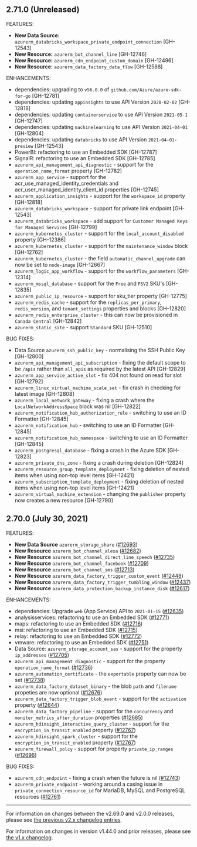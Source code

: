 ## 2.71.0 (Unreleased)

FEATURES:

* **New Data Source:** `azurerm_databricks_workspace_private_endpoint_connection` [GH-12543]
* **New Resource:** `azurerm_bot_channel_line` [GH-12746]
* **New Resource:** `azurerm_cdn_endpoint_custom_domain` [GH-12496]
* **New Resource:** `azurerm_data_factory_data_flow` [GH-12588]

ENHANCEMENTS:

* dependencies: upgrading to `v56.0.0` of `github.com/Azure/azure-sdk-for-go` [GH-12781]
* dependencies: updating `appinsights` to use API Version `2020-02-02` [GH-12818]
* dependencies: updating `containerservice` to use API Version `2021-05-1` [GH-12747]
* dependencies: updating `machinelearning` to use API Version `2021-04-01` [GH-12804]
* dependencies: updating `databricks` to use API Version `2021-04-01-preview` [GH-12543]
* PowerBI: refactoring to use an Embedded SDK [GH-12787]
* SignalR: refactoring to use an Embedded SDK [GH-12785]
* `azurerm_api_management_api_diagnostic` - support for the `operation_name_format` property [GH-12782]
* `azurerm_app_service` - support for the acr_use_managed_identity_credentials and acr_user_managed_identity_client_id properties [GH-12745]
* `azurerm_application_insights` - support for the `workspace_id` property [GH-12818]
* `azurerm_databricks_workspace` - support for private link endpoint [GH-12543]
* `azurerm_databricks_workspace` - add support for `Customer Managed Keys for Managed Services` [GH-12799]
* `azurerm_kubernetes_cluster` - support for the `local_account_disabled` property [GH-12386]
* `azurerm_kubernetes_cluster` - support for the `maintenance_window` block [GH-12762]
* `azurerm_kubernetes_cluster` - the field `automatic_channel_upgrade` can now be set to `node-image` [GH-12667]
* `azurerm_logic_app_workflow` - support for the `workflow_parameters` [GH-12314]
* `azurerm_mssql_database` - support for the `Free` and `FSV2` SKU's [GH-12835]
* `azurerm_public_ip_resource` - support for sku_tier property [GH-12775]
* `azurerm_redis_cache` - support for the `replicas_per_primary`, `redis_version`, and `tenant_settings` properties and blocks [GH-12820]
* `azurerm_redis_enterprise_cluster` - this can now be provisioned in `Canada Central` [GH-12842]
* `azurerm_static_site` - support `Standard` SKU [GH-12510]

BUG FIXES:

* Data Source `azurerm_ssh_public_key` - normalising the SSH Public Key [GH-12800]
* `azurerm_api_management_api_subscription` - fixing the default scope to be `/apis` rather than `all_apis` as required by the latest API [GH-12829]
* `azurerm_app_service_active_slot` - fix 404 not found on read for slot [GH-12792]
* `azurerm_linux_virtual_machine_scale_set` - fix crash in checking for latest image [GH-12808]
* `azurerm_local_network_gateway` - fixing a crash where the `LocalNetworkAddressSpace` block was nil [GH-12822]
* `azurerm_notification_hub_authorization_rule` - switching to use an ID Formatter [GH-12845]
* `azurerm_notification_hub` - switching to use an ID Formatter [GH-12845]
* `azurerm_notification_hub_namespace` - switching to use an ID Formatter [GH-12845]
* `azurerm_postgresql_database` - fixing a crash in the Azure SDK [GH-12823]
* `azurerm_private_dns_zone` - fixing a crash during deletion [GH-12824]
* `azurerm_resource_group_template_deployment` - fixing deletion of nested items when using non-top level items [GH-12421]
* `azurerm_subscription_template_deployment` - fixing deletion of nested items when using non-top level items [GH-12421]
* `azurerm_virtual_machine_extension` - changing the `publisher` property now creates a new resource [GH-12790]


## 2.70.0 (July 30, 2021)

FEATURES:

* **New Data Source** `azurerm_storage_share` ([#12693](https://github.com/terraform-providers/terraform-provider-azurerm/issues/12693))
* **New Resource** `azurerm_bot_channel_alexa` ([#12682](https://github.com/terraform-providers/terraform-provider-azurerm/issues/12682))
* **New Resource** `azurerm_bot_channel_direct_line_speech` ([#12735](https://github.com/terraform-providers/terraform-provider-azurerm/issues/12735))
* **New Resource** `azurerm_bot_channel_facebook` ([#12709](https://github.com/terraform-providers/terraform-provider-azurerm/issues/12709))
* **New Resource** `azurerm_bot_channel_sms` ([#12713](https://github.com/terraform-providers/terraform-provider-azurerm/issues/12713))
* **New Resource** `azurerm_data_factory_trigger_custom_event` ([#12448](https://github.com/terraform-providers/terraform-provider-azurerm/issues/12448))
* **New Resource** `azurerm_data_factory_trigger_tumbling_window` ([#12437](https://github.com/terraform-providers/terraform-provider-azurerm/issues/12437))
* **New Resource** `azurerm_data_protection_backup_instance_disk` ([#12617](https://github.com/terraform-providers/terraform-provider-azurerm/issues/12617))

ENHANCEMENTS:

* dependencies: Upgrade `web` (App Service) API to `2021-01-15` ([#12635](https://github.com/terraform-providers/terraform-provider-azurerm/issues/12635))
* analysisservices: refactoring to use an Embedded SDK ([#12771](https://github.com/terraform-providers/terraform-provider-azurerm/issues/12771))
* maps: refactoring to use an Embedded SDK ([#12716](https://github.com/terraform-providers/terraform-provider-azurerm/issues/12716))
* msi: refactoring to use an Embedded SDK ([#12715](https://github.com/terraform-providers/terraform-provider-azurerm/issues/12715))
* relay: refactoring to use an Embedded SDK ([#12772](https://github.com/terraform-providers/terraform-provider-azurerm/issues/12772))
* vmware: refactoring to use an Embedded SDK ([#12751](https://github.com/terraform-providers/terraform-provider-azurerm/issues/12751))
* Data Source: `azurerm_storage_account_sas` - support for the property `ip_addresses` ([#12705](https://github.com/terraform-providers/terraform-provider-azurerm/issues/12705))
* `azurerm_api_management_diagnostic` - support for the property `operation_name_format` ([#12736](https://github.com/terraform-providers/terraform-provider-azurerm/issues/12736))
* `azurerm_automation_certificate` - the `exportable` property can now be set ([#12738](https://github.com/terraform-providers/terraform-provider-azurerm/issues/12738))
* `azurerm_data_factory_dataset_binary` - the blob `path` and `filename` propeties are now optional ([#12676](https://github.com/terraform-providers/terraform-provider-azurerm/issues/12676))
* `azurerm_data_factory_trigger_blob_event` - support for the `activation` property ([#12644](https://github.com/terraform-providers/terraform-provider-azurerm/issues/12644))
* `azurerm_data_factory_pipeline` - support for the `concurrency` and `moniter_metrics_after_duration` properties ([#12685](https://github.com/terraform-providers/terraform-provider-azurerm/issues/12685))
* `azurerm_hdinsight_interactive_query_cluster` - support for the `encryption_in_transit_enabled` property ([#12767](https://github.com/terraform-providers/terraform-provider-azurerm/issues/12767))
* `azurerm_hdinsight_spark_cluster` - support for the `encryption_in_transit_enabled` property ([#12767](https://github.com/terraform-providers/terraform-provider-azurerm/issues/12767))
* `azurerm_firewall_polcy` - support for property `private_ip_ranges` ([#12696](https://github.com/terraform-providers/terraform-provider-azurerm/issues/12696))

BUG FIXES:

* `azurerm_cdn_endpoint` - fixing a crash when the future is nil ([#12743](https://github.com/terraform-providers/terraform-provider-azurerm/issues/12743))
* `azurerm_private_endpoint` - working around a casing issue in `private_connection_resource_id` for MariaDB, MySQL and PostgreSQL resources ([#12761](https://github.com/terraform-providers/terraform-provider-azurerm/issues/12761))

---

For information on changes between the v2.69.0 and v2.0.0 releases, please see [the previous v2.x changelog entries](https://github.com/terraform-providers/terraform-provider-azurerm/blob/master/CHANGELOG-v2.md).

For information on changes in version v1.44.0 and prior releases, please see [the v1.x changelog](https://github.com/terraform-providers/terraform-provider-azurerm/blob/master/CHANGELOG-v1.md).
